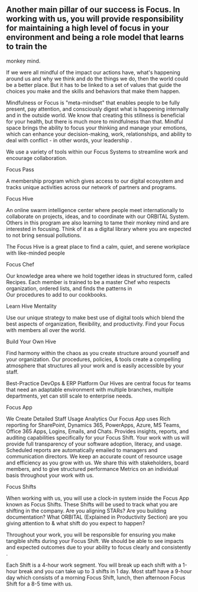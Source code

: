 
## Another main pillar of our success is Focus. In working with us, you will provide responsibility for maintaining a high level of focus in your environment and being a role model that learns to train the
monkey mind.

If we were all mindful of the impact our actions have, what's happening around us and why we think and do the things we do, then the world could be a better place. But it has to be linked to a set of values that guide the choices you make and the skills and behaviors that make them happen.

Mindfulness or Focus is "meta-mindset" that enables people to be fully present, pay attention, and consciously digest what is happening internally and in the outside world. We know that creating this stillness is beneficial for your health, but there is much more to mindfulness than that. Mindful space brings the ability to focus your thinking and manage your emotions, which can enhance your decision-making, work, relationships, and ability to deal with conflict - in other words, your leadership . 

We use  a variety of tools within our Focus Systems to streamline work and encourage collaboration.

Focus Pass

A membership program which gives access to our digital ecosystem and tracks unique activities across our network of partners and programs.

Focus Hive

An online swarm intelligence center where people meet internationally to collaborate on projects, ideas, and to coordinate with our ORBITAL System. Others in this program are also learning to tame their monkey mind and are interested in focusing. Think of it as a digital library where you are expected to not bring sensual pollutions.

The Focus Hive is a great place to find a calm, quiet, and serene workplace with like-minded people

Focus Chef

Our knowledge area where we hold together ideas in structured form, called Recipes. Each member is trained to be a master Chef who respects organization, ordered lists, and finds the patterns in  
 Our procedures to add to our cookbooks.


Learn Hive Mentality

Use our unique strategy to make best use of digital tools which blend the best aspects of organization, flexibility, and productivity. Find your Focus with members all over the world.

Build Your Own Hive

Find harmony within the chaos as you create structure around yourself and your organization. Our procedures, policies, & tools create a compelling atmosphere that structures all your work and is easily accessible by your staff.

Best-Practice DevOps & ERP Platform
Our Hives are central focus for teams that need an adaptable environment with multiple branches, multiple departments, yet can still scale to enterprise needs.



Focus App

We Create Detailed Staff Usage Analytics
Our Focus App uses Rich reporting for SharePoint, Dynamics 365, PowerApps, Azure, MS Teams, Office 365 Apps, Logins, Emails, and Chats. Provides insights, reports, and auditing capabilities specifically for your Focus Shift. Your work with us will provide full transparency of your software adoption, literacy, and usage.
Scheduled reports are automatically emailed to managers and communication directors. We keep an accurate count of resource usage and efficiency as you grow with us. We share this with stakeholders, board members, and to give structured performance 
 Metrics on an individual basis throughout your work with us.



Focus Shifts

When working with us, you will use a clock-in system inside the Focus App known as Focus Shifts.
These Shifts will be used to track what you are shifting in the company. Are you aligning STARs? Are you building documentation? What ORBITAL (Explained in Productivity Section) are you giving attention to & what shift do you expect to happen?

Throughout your work, you will be responsible for ensuring you make tangible shifts during your Focus Shift. We should be able to see impacts and expected outcomes due to your ability to focus clearly and consistently . 

Each Shift is a 4-hour work segment. You will break up each shift with a 1-hour break and you can take up to 3 shifts in 1 day. Most staff have a 9-hour day which consists of a morning Focus Shift, lunch, then afternoon Focus Shift for a 8-5 time with us.
